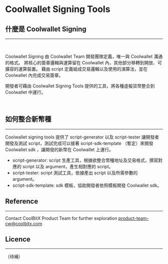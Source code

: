 # Coolwallet Signing Tools

## 什麼是 Coolwallet Signing
---
<br>

Coolwallet Signing 由 Coolwallet Team 開發團隊定義，唯一與 Coolwallet 溝通的格式。
將核心的簽章邏輯與運算留在 Coolwallet 內，其他部分移轉到開放、可擴容的運算裝置。
藉由 script 定義組成交易邏輯以及使用的演算法，並在 Coolwallet 內完成交易簽章。

開發者可藉由 Coolwallet Signing Tools 提供的工具，將各種虛擬貨幣整合到 Coolwallet 中運行。

<br>

## 如何整合新幣種 
---

Coolwallet signing tools 提供了 script-generator 以及 script-tester 讓開發者開發及測試 script，測試完成可以接著 script-sdk-template （暫定）來開發 Coolwallet sdk ，讓開發的新幣在 Coolwallet 上運行。

- script-generator: script 生產工具，根據欲整合幣種地址及交易格式，撰寫對應的 script 以及 argument，產生相對應的 script。
- script-tester: script 測試工具，依據產出 script 以及所需參數的 argument。
- script-sdk-template: sdk 模板，協助開發者依照模板開發 Coolwallet sdk。


## Reference
---
Contact CoolBitX Product Team for further exploration
product-team-cw@coolbitx.com

## Licence
---

（待補）



